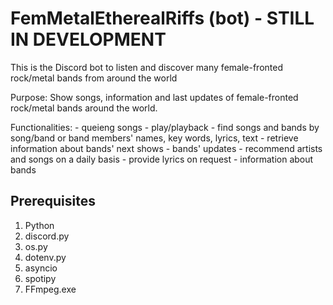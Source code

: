 # FemMetalEtherealRiffs (bot) - STILL IN DEVELOPMENT
This is the Discord bot to listen and discover many female-fronted rock/metal bands from around the world

Purpose: Show songs, information and last updates of female-fronted rock/metal bands around the world.

Functionalities: - queieng songs
                 - play/playback
                 - find songs and bands by song/band or band members' names, key words, lyrics, text
                 - retrieve information about bands' next shows
                 - bands' updates
                 - recommend artists and songs on a daily basis
                 - provide lyrics on request
                 - information about bands
                 
## Prerequisites
1. Python
2. discord.py
3. os.py
4. dotenv.py
5. asyncio
6. spotipy
7. FFmpeg.exe
